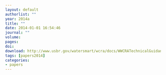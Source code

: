 ```yaml
---
layout: default
authorlist: ""
year: 2014a
title: ""
date: 2014-01-01 16:54:46
journal: ""
volume: 
pages:
doi: 
download: http://www.usbr.gov/watersmart/wcra/docs/WWCRATechnicalGuidance.pdf 
tags: [papers2014]
categories:
- papers
---
```


